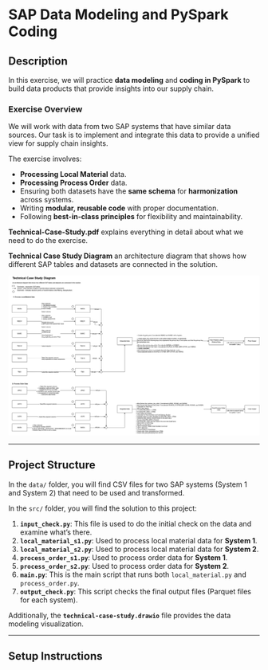 # SAP Data Modeling and PySpark Coding

## Description

In this exercise, we will practice **data modeling** and **coding in PySpark** to build data products that provide insights into our supply chain.


### Exercise Overview
We will work with data from two SAP systems that have similar data sources. Our task is to implement and integrate this data to provide a unified view for supply chain insights.

The exercise involves:

- **Processing Local Material** data.
- **Processing Process Order** data.
- Ensuring both datasets have the **same schema** for **harmonization** across systems.
- Writing **modular, reusable code** with proper documentation.
- Following **best-in-class principles** for flexibility and maintainability.

**Technical-Case-Study.pdf** explains everything in detail about what we need to do the exercise.

**Technical Case Study Diagram** an architecture diagram that shows how different SAP tables and datasets are connected in the solution.

![Technical Case Study](./technical-case-study.drawio.png)

---

## Project Structure

In the `data/` folder, you will find CSV files for two SAP systems (System 1 and System 2) that need to be used and transformed.

In the `src/` folder, you will find the solution to this project:

1. **`input_check.py`**: This file is used to do the initial check on the data and examine what’s there.
2. **`local_material_s1.py`**: Used to process local material data for **System 1**.
3. **`local_material_s2.py`**: Used to process local material data for **System 2**.
4. **`process_order_s1.py`**: Used to process order data for **System 1**.
5. **`process_order_s2.py`**: Used to process order data for **System 2**.
6. **`main.py`**: This is the main script that runs both `local_material.py` and `process_order.py`.
7. **`output_check.py`**: This script checks the final output files (Parquet files for each system).

Additionally, the **`technical-case-study.drawio`** file provides the data modeling visualization.

---
## Setup Instructions